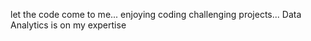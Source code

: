 let the code come to me...
enjoying coding challenging projects...
Data Analytics is on my expertise

<!---

--->
